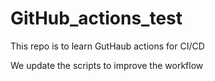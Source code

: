 # GitHub_actions_test
This repo is to learn GutHaub actions for CI/CD

We update the scripts to improve the workflow
